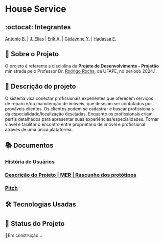 # House Service
## :octocat: Integrantes
[Antonio B.](https://github.com/antoniobezerra01) | [J. Elias](https://github.com/Eliaz500) | [Erik A.](https://github.com/Alexandreerik) | [Giclaynne Y.](https://github.com/giclayne) | [Hadassa E.](https://github.com/Hester910)

## :page_with_curl: Sobre o Projeto
O projeto é referente a disciplina de __Projeto de Desenvolvimento - Projetão__ ministrada pelo Professor Dr. [Rodrigo Rocha](https://github.com/rgcrochaa), da UFAPE, no período 2024.1. 


## :pushpin: Descrição do projeto
O sistema visa conectar profissionais experientes que oferecem serviços de reparo e/ou manutenção de imóveis, que desejam ser contatados por prováveis clientes. Os clientes podem se cadastrar e buscar profissionais da especialidade/localização desejadas. Enquanto os profissionais criam perfis detalhados para apresentar suas experiências/especialidades. Tornar viável e facilitar o encontro entre proprietário de imóvel e profissional através de uma única plataforma.

## :books: Documentos

### [História de Usuários](https://docs.google.com/document/d/1-i16qtuT6SRj2m4C9Nv3nBQ4aFyuRS_4MnmMf7GGBt8/edit?usp=sharing)
### [Descrição do Projeto | MER | Rascunho dos protótipos](https://docs.google.com/document/d/1pOPrBcSiAA3NI0us8a3VZT5xz2uDA2rIdM4e_u2QLuo/edit?usp=sharing)
### [Pitch](https://www.canva.com/design/DAGKmEbC6XA/sP4n-nDbR6zSqpXV_skEDA/edit?utm_content=DAGKmEbC6XA&utm_campaign=designshare&utm_medium=link2&utm_source=sharebutton)


## :hammer_and_wrench: Tecnologias Usadas
### []()
### []()
### []()
### []()

## :construction: Status do Projeto
:hammer:Em construção...
